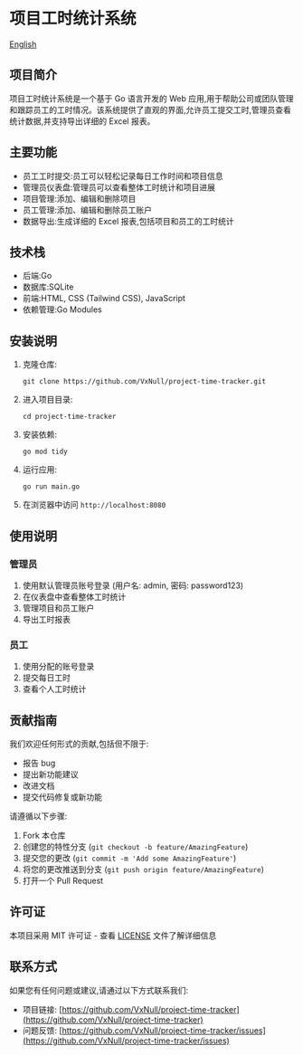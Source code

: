# 项目工时统计系统

[English](README.md)

## 项目简介

项目工时统计系统是一个基于 Go 语言开发的 Web 应用,用于帮助公司或团队管理和跟踪员工的工时情况。该系统提供了直观的界面,允许员工提交工时,管理员查看统计数据,并支持导出详细的 Excel 报表。

## 主要功能

- 员工工时提交:员工可以轻松记录每日工作时间和项目信息
- 管理员仪表盘:管理员可以查看整体工时统计和项目进展
- 项目管理:添加、编辑和删除项目
- 员工管理:添加、编辑和删除员工账户
- 数据导出:生成详细的 Excel 报表,包括项目和员工的工时统计

## 技术栈

- 后端:Go
- 数据库:SQLite
- 前端:HTML, CSS (Tailwind CSS), JavaScript
- 依赖管理:Go Modules

## 安装说明

1. 克隆仓库:
   ```
   git clone https://github.com/VxNull/project-time-tracker.git
   ```

2. 进入项目目录:
   ```
   cd project-time-tracker
   ```

3. 安装依赖:
   ```
   go mod tidy
   ```

4. 运行应用:
   ```
   go run main.go
   ```

5. 在浏览器中访问 `http://localhost:8080`

## 使用说明

### 管理员

1. 使用默认管理员账号登录 (用户名: admin, 密码: password123)
2. 在仪表盘中查看整体工时统计
3. 管理项目和员工账户
4. 导出工时报表

### 员工

1. 使用分配的账号登录
2. 提交每日工时
3. 查看个人工时统计

## 贡献指南

我们欢迎任何形式的贡献,包括但不限于:

- 报告 bug
- 提出新功能建议
- 改进文档
- 提交代码修复或新功能

请遵循以下步骤:

1. Fork 本仓库
2. 创建您的特性分支 (`git checkout -b feature/AmazingFeature`)
3. 提交您的更改 (`git commit -m 'Add some AmazingFeature'`)
4. 将您的更改推送到分支 (`git push origin feature/AmazingFeature`)
5. 打开一个 Pull Request

## 许可证

本项目采用 MIT 许可证 - 查看 [LICENSE](LICENSE) 文件了解详细信息

## 联系方式

如果您有任何问题或建议,请通过以下方式联系我们:

- 项目链接: [https://github.com/VxNull/project-time-tracker](https://github.com/VxNull/project-time-tracker)
- 问题反馈: [https://github.com/VxNull/project-time-tracker/issues](https://github.com/VxNull/project-time-tracker/issues)
